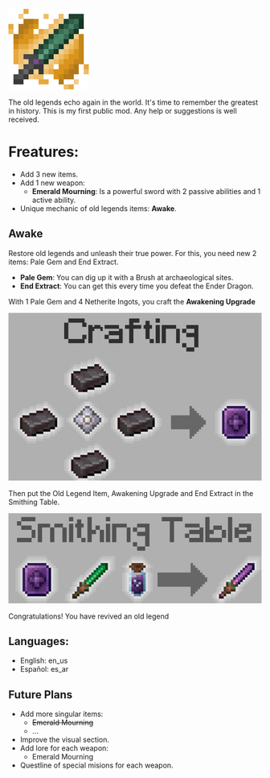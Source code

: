 
![Crafting of Awakening Upgrade](src/main/resources/presentation/icon_upscaled.png)

The old legends echo again in the world. It's time to remember the greatest in history.
This is my first public mod. Any help or suggestions is well received.

# Freatures:
- Add 3 new items.
- Add 1 new weapon:
  - **Emerald Mourning**: Is a powerful sword with 2 passive abilities and 1 active ability.
- Unique mechanic of old legends items: **Awake**. 

## Awake
Restore old legends and unleash their true power. For this, you need new 2 items: Pale Gem and  End Extract.
- **Pale Gem**: You can dig up it with a Brush at archaeological sites.
- **End Extract**: You can get this every time you defeat the Ender Dragon.

With 1 Pale Gem and 4 Netherite Ingots, you craft the **Awakening Upgrade**

![Crafting of Awakening Upgrade](src/main/resources/presentation/awakening_upgrade_crafting.png)

Then put the Old Legend Item, Awakening Upgrade and End Extract in the Smithing Table.

![Awake Old Legend Item](src/main/resources/presentation/awake_smithing_table.png)

Congratulations! You have revived an old legend

## Languages:
- English: en_us
- Español: es_ar

## Future Plans
- Add more singular items:
  - ~~Emerald Mourning~~
  - ...
- Improve the visual section.
- Add lore for each weapon:
  - Emerald Mourning
- Questline of special misions for each weapon.